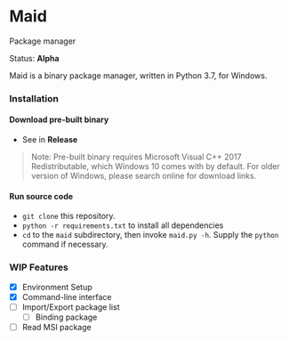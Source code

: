 # Maid
Package manager

Status: **Alpha**

Maid is a binary package manager, written in Python 3.7, for Windows.




### Installation

#### Download pre-built binary

- See in **Release**

> Note: Pre-built binary requires Microsoft Visual C++ 2017 Redistributable, which Windows 10 comes with by default. For older version of Windows, please search online for download links.


#### Run source code

- `git clone` this repository.
- `python -r requirements.txt` to install all dependencies
- `cd` to the `maid` subdirectory, then invoke `maid.py -h`. Supply the `python` command if necessary.


### WIP Features

- [x] Environment Setup
- [x] Command-line interface
- [ ] Import/Export package list
    - [ ] Binding package
- [ ] Read MSI package
